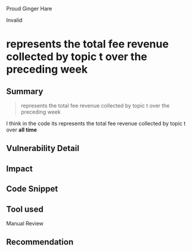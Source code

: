 Proud Ginger Hare

Invalid

# represents the total fee revenue collected by topic t over the preceding week

## Summary
>represents the total fee revenue collected by topic t over the preceding week

I think in the code its represents the total fee revenue collected by topic t over **all time**
## Vulnerability Detail

## Impact

## Code Snippet

## Tool used

Manual Review

## Recommendation

